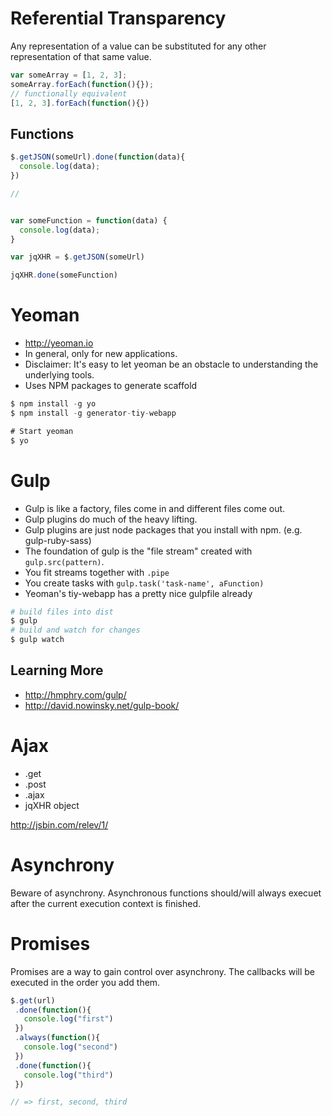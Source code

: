 # Referential Transparency
Any representation of a value can be substituted for any other representation of that same value.

```js
var someArray = [1, 2, 3];
someArray.forEach(function(){});
// functionally equivalent
[1, 2, 3].forEach(function(){})
```

## Functions
```js
$.getJSON(someUrl).done(function(data){
  console.log(data);
})

//


var someFunction = function(data) {
  console.log(data);
}

var jqXHR = $.getJSON(someUrl)

jqXHR.done(someFunction)
```

# Yeoman
- http://yeoman.io
- In general, only for new applications.
- Disclaimer: It's easy to let yeoman be an obstacle to understanding the underlying tools.
- Uses NPM packages to generate scaffold

```js
$ npm install -g yo
$ npm install -g generator-tiy-webapp

# Start yeoman
$ yo
```

# Gulp

- Gulp is like a factory, files come in and different files come out.
- Gulp plugins do much of the heavy lifting.
- Gulp plugins are just node packages that you install with npm. (e.g. gulp-ruby-sass)
- The foundation of gulp is the "file stream" created with `gulp.src(pattern)`.
- You fit streams together with `.pipe`
- You create tasks with `gulp.task('task-name', aFunction)`
- Yeoman's tiy-webapp has a pretty nice gulpfile already

```sh
# build files into dist
$ gulp
# build and watch for changes
$ gulp watch
```

## Learning More
- http://hmphry.com/gulp/
- http://david.nowinsky.net/gulp-book/

# Ajax

- .get
- .post
- .ajax
- jqXHR object

http://jsbin.com/relev/1/

# Asynchrony
Beware of asynchrony. Asynchronous functions should/will always execuet after the current execution context is finished.

# Promises
Promises are a way to gain control over asynchrony. The callbacks will be executed in the order you add them.

```js
$.get(url)
 .done(function(){
   console.log("first")
 })
 .always(function(){
   console.log("second")
 })
 .done(function(){
   console.log("third")
 })

// => first, second, third
```
